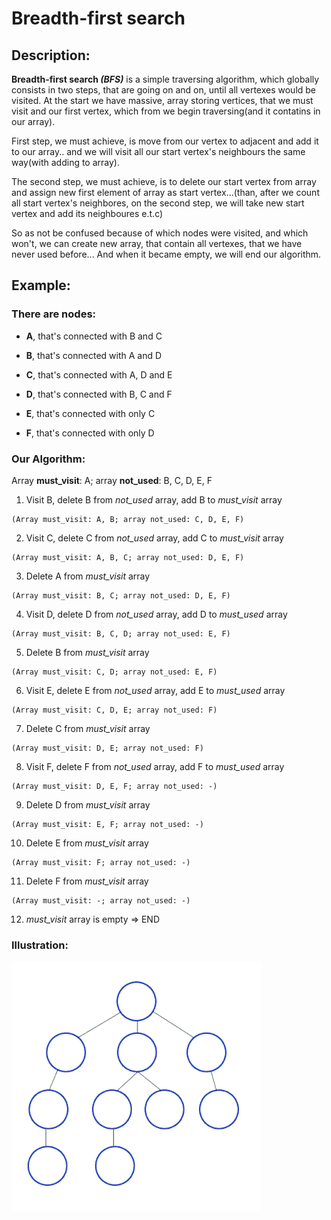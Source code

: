 # Breadth-first search

## Description:

**Breadth-first search _(BFS)_** is a simple traversing algorithm, which globally consists in two steps, that are going on and on, until all vertexes would be visited. 
At the start we have massive, array storing vertices, that we must visit and our first vertex, which from we begin traversing(and it contatins in our array). 

First step, we must achieve, is move from our vertex to adjacent and add it to our array.. and we will visit all our start vertex's neighbours the same way(with adding to array).

The second step, we must achieve, is to delete our start vertex from array and assign new first element of array as start vertex...(than, after we count all start vertex's neighbores, on the second step, we will take new start vertex and add its neighboures e.t.c)

So as not be confused because of which nodes were visited, and which won't, we can create new array, that contain all vertexes, that we have never used before... And when it became empty, we will end our algorithm.

## Example:

### There are nodes: 
- **A**, that's connected with B and C

- **B**, that's connected with A and D

- **C**, that's connected with A, D and E

- **D**, that's connected with B, C and F

- **E**, that's connected with only C

- **F**, that's connected with only D

### Our Algorithm:

Array **must_visit**: A; array **not_used**: B, C, D, E, F

1. Visit B, delete B from *not_used* array, add B to *must_visit* array
```
(Array must_visit: A, B; array not_used: C, D, E, F)
```
2. Visit C, delete C from *not_used* array, add C to *must_visit* array
```
(Array must_visit: A, B, C; array not_used: D, E, F)
```
3. Delete A from *must_visit* array
```
(Array must_visit: B, C; array not_used: D, E, F)
```
4. Visit D, delete D from *not_used* array, add D to *must_used* array
```
(Array must_visit: B, C, D; array not_used: E, F)
```
5. Delete B from *must_visit* array
```
(Array must_visit: C, D; array not_used: E, F)
```
6. Visit E, delete E from *not_used* array, add E to *must_used* array
```
(Array must_visit: C, D, E; array not_used: F)
```
7. Delete C from *must_visit* array
```
(Array must_visit: D, E; array not_used: F)
```
8. Visit F, delete F from *not_used* array, add F to *must_used* array
```
(Array must_visit: D, E, F; array not_used: -)
```
9. Delete D from *must_visit* array
```
(Array must_visit: E, F; array not_used: -)
```
10. Delete E from *must_visit* array
```
(Array must_visit: F; array not_used: -)
```
11. Delete F from *must_visit* array
```
(Array must_visit: -; array not_used: -)
```
12. *must_visit* array is empty => END

### Illustration:

![alt text](https://github.com/RuS2m/CODE/blob/master/BFS/BFS.gif "BFS")

